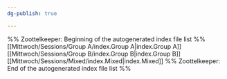 ```yaml
---
dg-publish: true

---
```

%% Zoottelkeeper: Beginning of the autogenerated index file list  %%
 [[Mittwoch/Sessions/Group A/index.Group A|index.Group A]]
 [[Mittwoch/Sessions/Group B/index.Group B|index.Group B]]
 [[Mittwoch/Sessions/Mixed/index.Mixed|index.Mixed]]
%% Zoottelkeeper: End of the autogenerated index file list  %%
